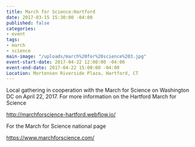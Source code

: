 ```yaml
---
title: March for Science:Hartford
date: 2017-03-15 15:30:00 -04:00
published: false
categories:
- event
tags:
- march
- science
main-image: "/uploads/march%20for%20science%203.jpg"
event-start-date: 2017-04-22 12:00:00 -04:00
event-end-date: 2017-04-22 15:00:00 -04:00
Location: Mortensen Riverside Plaza, Hartford, CT
---
```


Local gathering in cooperation with the March for Science on Washington DC on April 22, 2017. For more information on the Hartford March for Science

http://marchforscience-hartford.webflow.io/

For the March for Science national page

https://www.marchforscience.com/